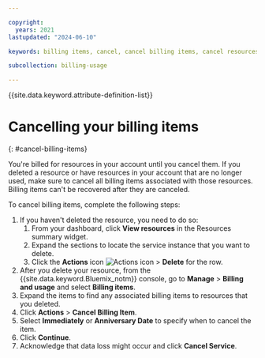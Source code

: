 ```yaml
---

copyright:
  years: 2021
lastupdated: "2024-06-10"

keywords: billing items, cancel, cancel billing items, cancel resources, delete resource, delete billing items

subcollection: billing-usage

---
```


{{site.data.keyword.attribute-definition-list}}

# Cancelling your billing items
{: #cancel-billing-items}

You're billed for resources in your account until you cancel them. If you deleted a resource or have resources in your account that are no longer used, make sure to cancel all billing items associated with those resources. Billing items can't be recovered after they are canceled.

To cancel billing items, complete the following steps:

1. If you haven't deleted the resource, you need to do so:
   1. From your dashboard, click **View resources** in the Resources summary widget.
   1. Expand the sections to locate the service instance that you want to delete.
   1. Click the **Actions** icon ![Actions icon](../icons/action-menu-icon.svg "Actions") > **Delete** for the row.
1. After you delete your resource, from the {{site.data.keyword.Bluemix_notm}} console, go to **Manage** > **Billing and usage** and select **Billing items**.
1. Expand the items to find any associated billing items to resources that you deleted.
1. Click **Actions** > **Cancel Billing Item**.
1. Select **Immediately** or **Anniversary Date** to specify when to cancel the item.
1. Click **Continue**.
1. Acknowledge that data loss might occur and click **Cancel Service**.

